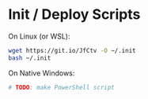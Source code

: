 # Init / Deploy Scripts

On Linux (or WSL):

```bash
wget https://git.io/JfCtv -O ~/.init
bash ~/.init
```

On Native Windows:

```powershell
# TODO: make PowerShell script
```
